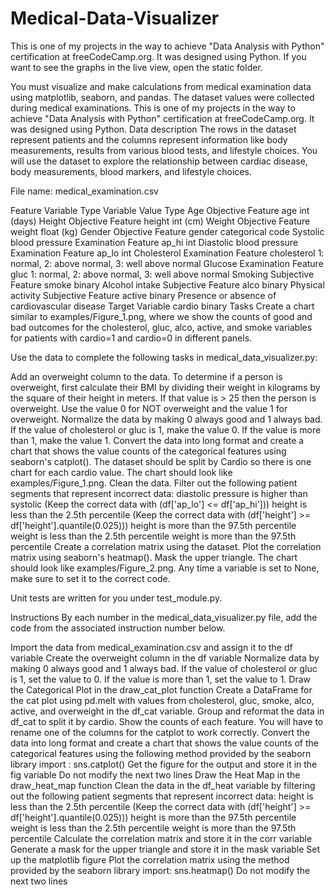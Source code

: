 # Medical-Data-Visualizer

This is one of my projects in the way to achieve "Data Analysis with Python" certification at freeCodeCamp.org. It was designed using Python.
If you want to see the graphs in the live view, open the static folder.

You must visualize and make calculations from medical examination data using matplotlib, seaborn, and pandas. The dataset values were collected during medical examinations.
This is one of my projects in the way to achieve "Data Analysis with Python" certification at freeCodeCamp.org. It was designed using Python.
Data description
The rows in the dataset represent patients and the columns represent information like body measurements, results from various blood tests, and lifestyle choices. You will use the dataset to explore the relationship between cardiac disease, body measurements, blood markers, and lifestyle choices.

File name: medical_examination.csv

Feature	Variable Type	Variable	Value Type
Age	Objective Feature	age	int (days)
Height	Objective Feature	height	int (cm)
Weight	Objective Feature	weight	float (kg)
Gender	Objective Feature	gender	categorical code
Systolic blood pressure	Examination Feature	ap_hi	int
Diastolic blood pressure	Examination Feature	ap_lo	int
Cholesterol	Examination Feature	cholesterol	1: normal, 2: above normal, 3: well above normal
Glucose	Examination Feature	gluc	1: normal, 2: above normal, 3: well above normal
Smoking	Subjective Feature	smoke	binary
Alcohol intake	Subjective Feature	alco	binary
Physical activity	Subjective Feature	active	binary
Presence or absence of cardiovascular disease	Target Variable	cardio	binary
Tasks
Create a chart similar to examples/Figure_1.png, where we show the counts of good and bad outcomes for the cholesterol, gluc, alco, active, and smoke variables for patients with cardio=1 and cardio=0 in different panels.

Use the data to complete the following tasks in medical_data_visualizer.py:

Add an overweight column to the data. To determine if a person is overweight, first calculate their BMI by dividing their weight in kilograms by the square of their height in meters. If that value is > 25 then the person is overweight. Use the value 0 for NOT overweight and the value 1 for overweight.
Normalize the data by making 0 always good and 1 always bad. If the value of cholesterol or gluc is 1, make the value 0. If the value is more than 1, make the value 1.
Convert the data into long format and create a chart that shows the value counts of the categorical features using seaborn's catplot(). The dataset should be split by Cardio so there is one chart for each cardio value. The chart should look like examples/Figure_1.png.
Clean the data. Filter out the following patient segments that represent incorrect data:
diastolic pressure is higher than systolic (Keep the correct data with (df['ap_lo'] <= df['ap_hi']))
height is less than the 2.5th percentile (Keep the correct data with (df['height'] >= df['height'].quantile(0.025)))
height is more than the 97.5th percentile
weight is less than the 2.5th percentile
weight is more than the 97.5th percentile
Create a correlation matrix using the dataset. Plot the correlation matrix using seaborn's heatmap(). Mask the upper triangle. The chart should look like examples/Figure_2.png.
Any time a variable is set to None, make sure to set it to the correct code.

Unit tests are written for you under test_module.py.

Instructions
By each number in the medical_data_visualizer.py file, add the code from the associated instruction number below.

Import the data from medical_examination.csv and assign it to the df variable
Create the overweight column in the df variable
Normalize data by making 0 always good and 1 always bad. If the value of cholesterol or gluc is 1, set the value to 0. If the value is more than 1, set the value to 1.
Draw the Categorical Plot in the draw_cat_plot function
Create a DataFrame for the cat plot using pd.melt with values from cholesterol, gluc, smoke, alco, active, and overweight in the df_cat variable.
Group and reformat the data in df_cat to split it by cardio. Show the counts of each feature. You will have to rename one of the columns for the catplot to work correctly.
Convert the data into long format and create a chart that shows the value counts of the categorical features using the following method provided by the seaborn library import : sns.catplot()
Get the figure for the output and store it in the fig variable
Do not modify the next two lines
Draw the Heat Map in the draw_heat_map function
Clean the data in the df_heat variable by filtering out the following patient segments that represent incorrect data:
height is less than the 2.5th percentile (Keep the correct data with (df['height'] >= df['height'].quantile(0.025)))
height is more than the 97.5th percentile
weight is less than the 2.5th percentile
weight is more than the 97.5th percentile
Calculate the correlation matrix and store it in the corr variable
Generate a mask for the upper triangle and store it in the mask variable
Set up the matplotlib figure
Plot the correlation matrix using the method provided by the seaborn library import: sns.heatmap()
Do not modify the next two lines
